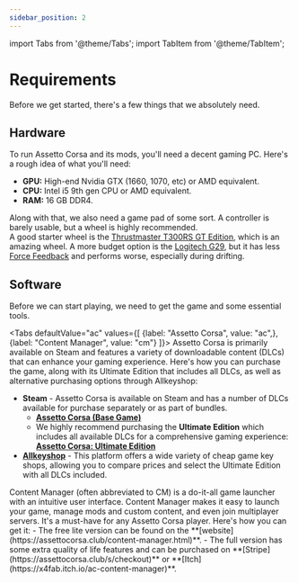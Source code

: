 ```yaml
---
sidebar_position: 2
---
```


import Tabs from '@theme/Tabs';
import TabItem from '@theme/TabItem';

# Requirements

Before we get started, there's a few things that we absolutely need.

## Hardware

To run Assetto Corsa and its mods, you'll need a decent gaming PC. Here's a rough idea of what you'll need:

- **GPU:** High-end Nvidia GTX (1660, 1070, etc) or AMD equivalent.
- **CPU:** Intel i5 9th gen CPU or AMD equivalent.
- **RAM:** 16 GB DDR4.

Along with that, we also need a game pad of some sort. A controller is barely usable, but a wheel is highly recommended.  
A good starter wheel is the [Thrustmaster T300RS GT Edition](https://www.google.com/search?q=thrustmaster+t300rs+gt+edition), which is an amazing wheel. A more budget option is the [Logitech G29](https://www.google.com/search?q=Logitech+G29), but it has less [Force Feedback](/docs/terminology#force-feedback) and performs worse, especially during drifting.

## Software

Before we can start playing, we need to get the game and some essential tools.

<Tabs
defaultValue="ac"
values={[
{label: "Assetto Corsa", value: "ac",},
{label: "Content Manager", value: "cm"}
]}>
<TabItem value="ac">
Assetto Corsa is primarily available on Steam and features a variety of downloadable content (DLCs) that can enhance your gaming experience. Here's how you can purchase the game, along with its Ultimate Edition that includes all DLCs, as well as alternative purchasing options through Allkeyshop:

- **Steam** - Assetto Corsa is available on Steam and has a number of DLCs available for purchase separately or as part of bundles.
  - **[Assetto Corsa (Base Game)](https://store.steampowered.com/app/244210/Assetto_Corsa/)**
  - We highly recommend purchasing the **Ultimate Edition** which includes all available DLCs for a comprehensive gaming experience:
    **[Assetto Corsa: Ultimate Edition](https://store.steampowered.com/bundle/6998/Assetto_Corsa_Ultimate_Edition/)**
- **[Allkeyshop](https://www.allkeyshop.com/blog/buy-assetto-corsa-cd-key-compare-prices/)** - This platform offers a wide variety of cheap game key shops, allowing you to compare prices and select the Ultimate Edition with all DLCs included.

</TabItem>
<TabItem value="cm">
Content Manager (often abbreviated to CM) is a do-it-all game launcher with an intuitive user interface. Content Manager makes it easy to launch your game, manage mods and custom content, and even join multiplayer servers. It's a must-have for any Assetto Corsa player. Here's how you can get it:  
- The free lite version can be found on the **[website](https://assettocorsa.club/content-manager.html)**.  
- The full version has some extra quality of life features and can be purchased on **[Stripe](https://assettocorsa.club/s/checkout)** or **[Itch](https://x4fab.itch.io/ac-content-manager)**.
</TabItem>
</Tabs>
